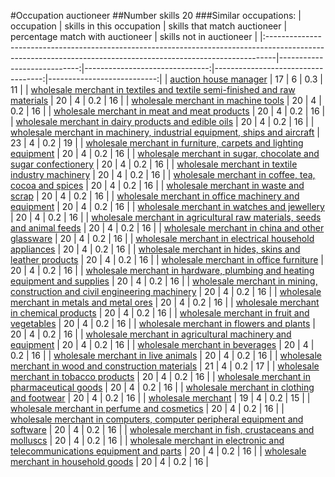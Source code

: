 #Occupation auctioneer
##Number skills 20
###Similar occupations:
| occupation                                                                                                                                                    |   skills in this occupation |   skills that match auctioneer |   percentage match with auctioneer |   skills not in auctioneer |
|:--------------------------------------------------------------------------------------------------------------------------------------------------------------|----------------------------:|-------------------------------:|-----------------------------------:|---------------------------:|
| [auction house manager](auction_house_manager.md)                                                                                                             |                          17 |                              6 |                                0.3 |                         11 |
| [wholesale merchant in textiles and textile semi-finished and raw materials](wholesale_merchant_in_textiles_and_textile_semi-finished_and_raw_materials.md)   |                          20 |                              4 |                                0.2 |                         16 |
| [wholesale merchant in machine tools](wholesale_merchant_in_machine_tools.md)                                                                                 |                          20 |                              4 |                                0.2 |                         16 |
| [wholesale merchant in meat and meat products](wholesale_merchant_in_meat_and_meat_products.md)                                                               |                          20 |                              4 |                                0.2 |                         16 |
| [wholesale merchant in dairy products and edible oils](wholesale_merchant_in_dairy_products_and_edible_oils.md)                                               |                          20 |                              4 |                                0.2 |                         16 |
| [wholesale merchant in machinery, industrial equipment, ships and aircraft](wholesale_merchant_in_machinery,_industrial_equipment,_ships_and_aircraft.md)     |                          23 |                              4 |                                0.2 |                         19 |
| [wholesale merchant in furniture, carpets and lighting equipment](wholesale_merchant_in_furniture,_carpets_and_lighting_equipment.md)                         |                          20 |                              4 |                                0.2 |                         16 |
| [wholesale merchant in sugar, chocolate and sugar confectionery](wholesale_merchant_in_sugar,_chocolate_and_sugar_confectionery.md)                           |                          20 |                              4 |                                0.2 |                         16 |
| [wholesale merchant in textile industry machinery](wholesale_merchant_in_textile_industry_machinery.md)                                                       |                          20 |                              4 |                                0.2 |                         16 |
| [wholesale merchant in coffee, tea, cocoa and spices](wholesale_merchant_in_coffee,_tea,_cocoa_and_spices.md)                                                 |                          20 |                              4 |                                0.2 |                         16 |
| [wholesale merchant in waste and scrap](wholesale_merchant_in_waste_and_scrap.md)                                                                             |                          20 |                              4 |                                0.2 |                         16 |
| [wholesale merchant in office machinery and equipment](wholesale_merchant_in_office_machinery_and_equipment.md)                                               |                          20 |                              4 |                                0.2 |                         16 |
| [wholesale merchant in watches and jewellery](wholesale_merchant_in_watches_and_jewellery.md)                                                                 |                          20 |                              4 |                                0.2 |                         16 |
| [wholesale merchant in agricultural raw materials, seeds and animal feeds](wholesale_merchant_in_agricultural_raw_materials,_seeds_and_animal_feeds.md)       |                          20 |                              4 |                                0.2 |                         16 |
| [wholesale merchant in china and other glassware](wholesale_merchant_in_china_and_other_glassware.md)                                                         |                          20 |                              4 |                                0.2 |                         16 |
| [wholesale merchant in electrical household appliances](wholesale_merchant_in_electrical_household_appliances.md)                                             |                          20 |                              4 |                                0.2 |                         16 |
| [wholesale merchant in hides, skins and leather products](wholesale_merchant_in_hides,_skins_and_leather_products.md)                                         |                          20 |                              4 |                                0.2 |                         16 |
| [wholesale merchant in office furniture](wholesale_merchant_in_office_furniture.md)                                                                           |                          20 |                              4 |                                0.2 |                         16 |
| [wholesale merchant in hardware, plumbing and heating equipment and supplies](wholesale_merchant_in_hardware,_plumbing_and_heating_equipment_and_supplies.md) |                          20 |                              4 |                                0.2 |                         16 |
| [wholesale merchant in mining, construction and civil engineering machinery](wholesale_merchant_in_mining,_construction_and_civil_engineering_machinery.md)   |                          20 |                              4 |                                0.2 |                         16 |
| [wholesale merchant in metals and metal ores](wholesale_merchant_in_metals_and_metal_ores.md)                                                                 |                          20 |                              4 |                                0.2 |                         16 |
| [wholesale merchant in chemical products](wholesale_merchant_in_chemical_products.md)                                                                         |                          20 |                              4 |                                0.2 |                         16 |
| [wholesale merchant in fruit and vegetables](wholesale_merchant_in_fruit_and_vegetables.md)                                                                   |                          20 |                              4 |                                0.2 |                         16 |
| [wholesale merchant in flowers and plants](wholesale_merchant_in_flowers_and_plants.md)                                                                       |                          20 |                              4 |                                0.2 |                         16 |
| [wholesale merchant in agricultural machinery and equipment](wholesale_merchant_in_agricultural_machinery_and_equipment.md)                                   |                          20 |                              4 |                                0.2 |                         16 |
| [wholesale merchant in beverages](wholesale_merchant_in_beverages.md)                                                                                         |                          20 |                              4 |                                0.2 |                         16 |
| [wholesale merchant in live animals](wholesale_merchant_in_live_animals.md)                                                                                   |                          20 |                              4 |                                0.2 |                         16 |
| [wholesale merchant in wood and construction materials](wholesale_merchant_in_wood_and_construction_materials.md)                                             |                          21 |                              4 |                                0.2 |                         17 |
| [wholesale merchant in tobacco products](wholesale_merchant_in_tobacco_products.md)                                                                           |                          20 |                              4 |                                0.2 |                         16 |
| [wholesale merchant in pharmaceutical goods](wholesale_merchant_in_pharmaceutical_goods.md)                                                                   |                          20 |                              4 |                                0.2 |                         16 |
| [wholesale merchant in clothing and footwear](wholesale_merchant_in_clothing_and_footwear.md)                                                                 |                          20 |                              4 |                                0.2 |                         16 |
| [wholesale merchant](wholesale_merchant.md)                                                                                                                   |                          19 |                              4 |                                0.2 |                         15 |
| [wholesale merchant in perfume and cosmetics](wholesale_merchant_in_perfume_and_cosmetics.md)                                                                 |                          20 |                              4 |                                0.2 |                         16 |
| [wholesale merchant in computers, computer peripheral equipment and software](wholesale_merchant_in_computers,_computer_peripheral_equipment_and_software.md) |                          20 |                              4 |                                0.2 |                         16 |
| [wholesale merchant in fish, crustaceans and molluscs](wholesale_merchant_in_fish,_crustaceans_and_molluscs.md)                                               |                          20 |                              4 |                                0.2 |                         16 |
| [wholesale merchant in electronic and telecommunications equipment and parts](wholesale_merchant_in_electronic_and_telecommunications_equipment_and_parts.md) |                          20 |                              4 |                                0.2 |                         16 |
| [wholesale merchant in household goods](wholesale_merchant_in_household_goods.md)                                                                             |                          20 |                              4 |                                0.2 |                         16 |
